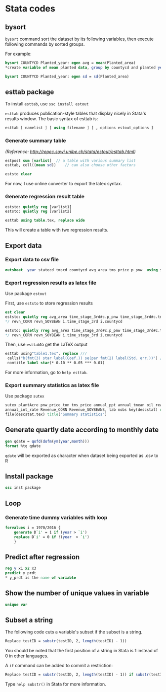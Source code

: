 # Stata codes

## bysort
   `bysort` command sort the dataset by its following variables, then execute following commands by sorted groups.

   For example:
   ```Stata
   bysort COUNTYCD Planted_year: egen avg = mean(Planted_area)  
   *create variable of mean planted data, group by countycd and planted year
   
   bysort COUNTYCD Planted_year: egen sd = sd(Planted_area)
   ```
   
## esttab package

   To install `esttab`, use `ssc install estout`

   `esttab` produces publication-style tables that display nicely in Stata's results window. The basic syntax of esttab is:
   ```Stata
   esttab [ namelist ] [ using filename ] [ , options estout_options ]
   ```
   
   ### Generate summary table
   *(Reference: http://repec.sowi.unibe.ch/stata/estout/esttab.html)*
   
   ```Stata
   estpost sum [varlist]  // a table with various summary list
   esttab, cell((mean sd))    // can also choose other factors
   
   eststo clear
   ```
   
   For now, I use online converter to export the latex syntax.
   
   ### Generate regression result table
   
   ```Stata
   eststo: quietly reg [varlist1]
   eststo: quietly reg [varlist2]
   
   esttab using table.tex, replace wide  
   ```
   
   This will create a table with two regression results.
   
## Export data

### Export data to csv file

```stata
outsheet  year statecd tmscd countycd avg_area tms_price p_pnw  using south_loblolly_plt.csv, comma

```

### Export regression results as latex file

Use package `estout`

First, use `eststo` to store regression results 

```stata
est clear
eststo: quietly reg avg_area time_stage_3rd#c.p_pnw time_stage_3rd#c.tms_price p_pnw tms_price /*
*/ revn_CORN revn_SOYBEAN i.time_stage_3rd i.countycd

eststo: quietly rreg avg_area time_stage_3rd#c.p_pnw time_stage_3rd#c.tms_price p_pnw tms_price /*
*/ revn_CORN revn_SOYBEAN i.time_stage_3rd i.countycd
```

Then, use `esttab`to get the LaTeX output

```stata
esttab using"table1.tex", replace ///
 cells("b(fmt(3) star label(Coef.)) se(par fmt(2) label(Std. err.))") ///
 nomtitle label star(* 0.10 ** 0.05 *** 0.01)
```

For more information, go to `help esttab`.

### Export summary statistics as latex file

Use package `sutex`

```stata
sutex plantAcre pnw_price_ton tms_price annual_ppt annual_tmean oil_real_price ///
annual_int_rate Revenue_CORN Revenue_SOYBEANS, lab nobs key(descstat) replace ///
file(descstat.tex) title("Summary statistics")

```

## Generate quartly date according to monthly date
   ```Stata
   gen qdate = qofd(dofm(ym(year,month)))
   format %tq qdate
   ```
   
   `qdate` will be exported as character when dataset being exported as .csv to R

## Install package
   ```Stata
   ssc inst package
   ```
   
## Loop

### Generate time dummy variables with loop
```Stata
forvalues i = 1970/2016 {
	generate D`i' = 1 if (year > `i')
	replace D`i' = 0 if !(year  > `i')
	}
```

## Predict after regression

```Stata
reg y x1 x2 x3
predict y_prdt   
* y_prdt is the name of variable
```

## Show the number of unique values in variable
   ```Stata
   unique var
   ```

## Subset a string
   The following code cuts a variable's subset if the subset is a string.
   ```Stata
   Replace testID = substr(testID, 2, length(testID) - 1))
   ```
   You should be noted that the first position of a string in Stata is 1 instead of 0 in other languages.
   
   A `if` command can be added to commit a restriction:
   ```Stata
   Replace testID = substr(testID, 2, length(testID) - 1)) if substr(testID, length(testID)-4, 5) == " DEAD"
   ```
   Type `help substr()` in Stata for more information.
   

